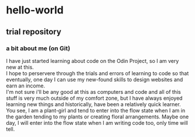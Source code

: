 # hello-world
## trial repository
### a bit about me (on Git)  

I have just started learning about code on the Odin Project, so I am very new at this.  
I hope to perservere through the trials and errors of learning to code so that eventually, one day I can use my new-found skills to design websites and earn an income.  
I'm not sure i'll be any good at this as computers and code and all of this stuff is very much outside of my comfort zone, but I have always enjoyed learning new things and historically, have been a relatively quick learner. You see, I am a plant-girl and tend to enter into the flow state when I am in the garden tending to my plants or creating floral arrangements. Maybe one day, I will enter into the flow state when I am writing code too, only time will tell. 
